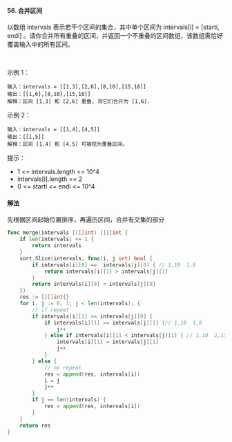 #### 56. 合并区间
以数组 intervals 表示若干个区间的集合，其中单个区间为 intervals[i] = [starti, endi] 。请你合并所有重叠的区间，并返回一个不重叠的区间数组，该数组需恰好覆盖输入中的所有区间。

 

示例 1：
```
输入：intervals = [[1,3],[2,6],[8,10],[15,18]]
输出：[[1,6],[8,10],[15,18]]
解释：区间 [1,3] 和 [2,6] 重叠, 将它们合并为 [1,6].
```
示例 2：
```
输入：intervals = [[1,4],[4,5]]
输出：[[1,5]]
解释：区间 [1,4] 和 [4,5] 可被视为重叠区间。
```

提示：

- 1 <= intervals.length <= 10^4
- intervals[i].length == 2
- 0 <= starti <= endi <= 10^4

#### 解法
先根据区间起始位置排序，再遍历区间，合并有交集的部分
```go
func merge(intervals [][]int) [][]int {
    if len(intervals) <= 1 {
        return intervals
    }
    sort.Slice(intervals, func(i, j int) bool {
        if intervals[i][0] ==  intervals[j][0] { // 1,10  1,8
            return intervals[i][1] > intervals[j][1]
        }
        return intervals[i][0] < intervals[j][0]
    })
    res := [][]int{}
    for i, j := 0, 1; j < len(intervals); {
        // if repeat
        if intervals[i][1] >= intervals[j][0] {
            if intervals[i][1] >= intervals[j][1] {// 1,10  1,8
                j++
            } else if intervals[i][1] < intervals[j][1] { // 1,10  2,15
                intervals[i][1] = intervals[j][1] 
                j++
            }
        } else {
            // no repeat
            res = append(res, intervals[i])
            i = j
            j++
        }
        if j == len(intervals) {
            res = append(res, intervals[i])
        }
    }
    return res 
}
```